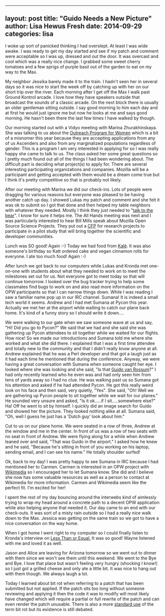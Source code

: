 
---
layout: post
title:  "Guido Needs a New Picture"
author: Lisa Hewus Fresh
date:   2014-09-29
categories: lisa
---
I woke up sort of panicked thinking I had overslept. At least I was wide awake. I was ready to get my day started and see if my patch and comment were acceptable so I was up, dressed and out the door. It was overcast and cool which was a really nice change. I grabbed some sweet cherry tomatoes and a few sprigs of purple basil out of the garden to eat on my way to the Max.

My neighbor Jessika barely made it to the train. I hadn't seen her in several days so it was nice to start the week off by catching up with her on our short trip over the river. Each morning after I get off the Max I walk past Ground Kontrol arcade. I love how they have speakers outside that broadcast the sounds of a classic arcade. On the next block there is usually an older gentleman sitting outside. I say good morning to him each day and at first he would just ignore me but now he looks at me and says good morning. He hasn't been there the last few times I have walked by though.

Our morning started out with a Vidyo meeting with Marina Zhurakhinskaya. She was talking to us about the <a href="http://gnome.org/opw/" target="_blank">Outreach Program for Women</a> which is a bit of a misnomer this year because they are accepting applications from any of us Ascenders and also from any marginalized populations regardless of gender. This is a program I am very interested in applying for so I was really happy she came to talk to us. The class asked her some great questions so I pretty much found out all of the things I had been wondering about. The difficult part is deciding what project(s) to apply for. There are several interesting participating organizations and companies. Mozilla will be a participant and getting accepted with them would be a dream come true but I think it's pretty competitive so that is probably not likely.

After our meeting with Marina we did our check-ins. Lots of people were dragging for various reasons but everyone was pleased to be having another catch up day. I showed Lukas my patch and comment and she felt it was ok to submit so I got that done and then helped my table neighbors with whatever they needed. Mostly I think they just needed to "<a href="http://www.perlmonks.org/?node_id=376075" target="_blank">talk to the bear</a>". I know for sure it helps me. The All Hands meeting was next and I was particularly interested to hear Bill Mills speak about Mozilla Open Source Science Projects. They put out a <a href="http://mozillascience.org/bringing-researchers-and-developers-together-a-call-for-proposals/" target="_blank">CFP</a> for research projects to participate in a pilot study that will bring together the scientific and developer communities.

Lunch was SO good! Again :-)  Today we had food from <a href="http://www.kalepdx.com/" target="_blank">Kalé</a>. It was also someone's birthday so Katt ordered cake and vegan cinnamon rolls for everyone. I ate too much food! Again :-)

After lunch we got back to our computers while Lukas and Kronda met one-on-one with students about what they needed to work on to meet the milestones set out for us. Not everyone got to meet today so that will continue tomorrow. I looked over the bug tracker trying to help some classmates find bugs to work on and also read more information on the OPW participants so that I can narrow things down. While I was reading I saw a familiar name pop up in our IRC channel. Sumana! It is indeed a small tech world it seems. Andrew and I had met Sumana at Pycon this year. Actually we met her at the airport while waiting to catch our plane back home. It's kind of a funny story so I should write it down....

We were walking to our gate when we saw someone wave at us and say, "Hi! Did you go to Pycon?" We said that we had and she said she was gathering up Pycon attendees to sit together while we waited for our flights. How nice! So we made our introductions and Sumana told me where she worked and what she did there. I explained that I was a first time attendee and totally new to the community and that I didn't really know anyone at all. Andrew explained that he was a Perl developer and that got a laugh just as it had each time he mentioned that during the conference. Anyway, we were having a great conversation with Sumana when someone caught her eye. I looked where she was looking and she said, "Is that <a href="https://www.python.org/~guido/" target="_blank">Guido van Rossum</a>?" I had only recently learned who he even was and had only seen him from tens of yards away so I had no clue. He was walking past us so Sumana got his attention and asked if he had attended Pycon. He got this really weird look on his face and then said, very quietly, "Yes". She said, "Oh! Well we are gathering up Pycon people to sit together while we wait for our planes." He sounded very unsure and asked, "Is it ok.....if I sit.....somewhere else?" Ha! Off he went to sit by himself. I quickly did an image search for Guido and showed her the picture. They looked nothing alike at all. Sumana said, "Oh, well I guess he just has a 'Dutch guy' look about him."

Cut to us on our plane home. We were seated in a row of three, Andrew at the window and me in the center. In front of us was a row of two seats with no seat in front of Andrew. We were flying along for a while when Andrew leaned over and said, "That was Guido in the airport." I asked how he knew and he said, "Because he's sitting in front of you working on his laptop, sending email, and I can see his name." He totally shoulder surfed!

Ok, back to my day! I was pretty happy to see Sumana in IRC because I had mentioned her to Carmen. Carmen is interested in an OPW project with <a href="https://www.wikimedia.org/" target="_blank">Wikimedia</a> so I encouraged her to let Sumana know. She did and I believe she now has some valuable resources as well as a person to contact at Wikimedia for more information. Carmen and Wikimedia seem like the perfect fit. I'm excited for her!

I spent the rest of my day bouncing around the interwebs kind of aimlessly trying to wrap my head around a concrete path to a decent OPW application while also helping anyone that needed it. Our day came to an end with our check-outs. It was sort of a misty rain outside so I had a really nice walk down to the Max. Jessica was getting on the same train so we got to have a nice conversation on the way home.

When I got home I went right to my computer so I could finally listen to Kronda's interview on <a href="http://www.lessthanorequal.com/episodes/10" target="_blank">Less Than or Equal.</a> It was so good! Wayne listened with me and loved it as well.

Jason and Alice are leaving for Arizona tomorrow so we went out to dinner with them since we won't see them until this weekend. We went to the Bye and Bye. I love that place but wasn't feeling very hungry (shocking I know!) so I just got a grilled cheese and only ate a little bit. It was nice to hang out with them though. We always laugh a lot.

Today I learned about bit rot when referring to a patch that has been submitted but not applied. If the patch sits too long without someone reviewing and applying it then the code it was to modify will most likely have changed which will require a partial or full rewrite of the patch and can even render the patch unusable. There is also a more <a href="http://america.aljazeera.com/articles/2014/3/18/bit-rot-the-internetneverforgetsaordoesit.html" target="_blank">standard use</a> of the term bit rot but its existence is still debated.
